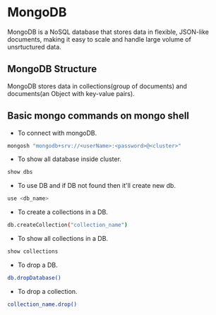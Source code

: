 

# MongoDB
MongoDB is a NoSQL database that stores data in flexible, JSON-like documents, making it easy to scale and handle large volume of unsrtuctured data.

## MongoDB Structure
MongoDB stores data in collections(group of documents) and documents(an Object with key-value pairs).



## Basic mongo commands on mongo shell
- To connect with mongoDB.
```sh
mongosh "mongodb+srv://<userName>:<password>@<cluster>"
```
- To show all database inside cluster.
```sh
show dbs
```
- To use DB and if DB not found then it'll create new db.
```sh
use <db_name>
```
- To create a collections in a DB.
```sh
db.createCollection("collection_name")
```
- To show all collections in a DB.
```sh
show collections
```
- To drop a DB.
```sh
db.dropDatabase()
```
- To drop a collection.
```sh
collection_name.drop()
```
